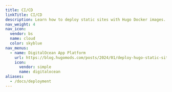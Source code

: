 ```yaml
---
title: CI/CD
linkTitle: CI/CD
description: Learn how to deploy static sites with Hugo Docker images.
nav_weight: 4
nav_icon:
  vendor: bs
  name: cloud
  color: skyblue
nav_menus:
  - name: DigitalOcean App Platform
    url: https://blog.hugomods.com/posts/2024/01/deploy-hugo-static-sites-on-digitalocean-app-platform-via-docker/
    icon:
      vendor: simple
      name: digitalocean
aliases:
  - /docs/deployment
---
```

